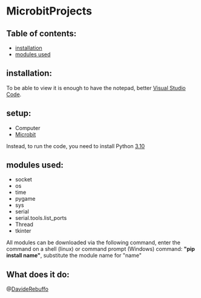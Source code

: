 # MicrobitProjects
## Table of contents:
* [installation](#installation)
* [modules used](#modules-used)

## installation:
To be able to view it is enough to have the notepad, better [Visual Studio Code](https://code.visualstudio.com/Download).

## setup:
- Computer
- [Microbit](https://www.microbit.org/) 

Instead, to run the code, you need to install Python [3.10](https://www.python.org/downloads/)
## modules used:
* socket
* os
* time
* pygame
* sys
* serial
* serial.tools.list_ports
* Thread
* tkinter

All modules can be downloaded via the following command, enter the command on a shell (linux) or command prompt (Windows)
command: **"pip install name"**, substitute the module name for "name"

## What does it do:
@[DavideRebuffo](https://github.com/DavideRebuffo)
